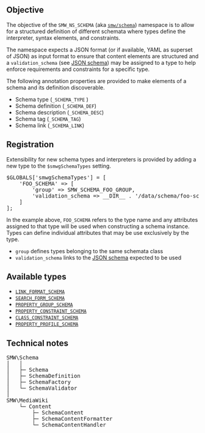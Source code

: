 ## Objective

The objective of the `SMW_NS_SCHEMA` (aka [`smw/schema`][ns:schema]) namespace is to allow for a structured definition of different schemata where types define the interpreter, syntax elements, and constraints.

The namespace expects a JSON format (or if available, YAML as superset of JSON) as input format to ensure that content elements are structured and a `validation_schema` (see [JSON schema][json:schema]) may be assigned to a type to help enforce requirements and constraints for a specific type.

The following annotation properties are provided to make elements of a schema and its definition discoverable.

* Schema type (`_SCHEMA_TYPE` )
* Schema definition (`_SCHEMA_DEF`)
* Schema description (`_SCHEMA_DESC`)
* Schema tag (`_SCHEMA_TAG`)
* Schema link (`_SCHEMA_LINK`)

## Registration

Extensibility for new schema types and interpreters is provided by adding a new type to the `$smwgSchemaTypes` setting.

<pre>
$GLOBALS['smwgSchemaTypes'] = [
	'FOO_SCHEMA' => [
		'group' => SMW_SCHEMA_FOO_GROUP,
		'validation_schema => __DIR__ . '/data/schema/foo-schema.v1.json',
	]
];
</pre>

In the example above, `FOO_SCHEMA` refers to the type name and any attributes assigned to that type will be used when constructing a schema instance. Types can define individual attributes that may be use exclusively by the type.
 - `group` defines types belonging to the same schemata class
 - `validation_schema` links to the [JSON schema][json:schema] expected to be used

## Available types

- [`LINK_FORMAT_SCHEMA`](https://github.com/SemanticMediaWiki/SemanticMediaWiki/blob/master/src/Schema/docs/link.format.md)
- [`SEARCH_FORM_SCHEMA`](https://github.com/SemanticMediaWiki/SemanticMediaWiki/blob/master/src/Schema/docs/search.form.md)
- [`PROPERTY_GROUP_SCHEMA`](https://github.com/SemanticMediaWiki/SemanticMediaWiki/blob/master/src/Schema/docs/property.group.md)
- [`PROPERTY_CONSTRAINT_SCHEMA`](https://github.com/SemanticMediaWiki/SemanticMediaWiki/blob/master/src/Schema/docs/property.constraint.md)
- [`CLASS_CONSTRAINT_SCHEMA`](https://github.com/SemanticMediaWiki/SemanticMediaWiki/blob/master/src/Schema/docs/class.constraint.md)
- [`PROPERTY_PROFILE_SCHEMA`](https://github.com/SemanticMediaWiki/SemanticMediaWiki/blob/master/src/Schema/docs/property.profile.md)

[json:schema]: http://json-schema.org/

## Technical notes

<pre>
SMW\Schema
│	│
│	├─ Schema
│	├─ SchemaDefinition
│	├─ SchemaFactory
│	└─ SchemaValidator
│
SMW\MediaWiki
	└─ Content
		├─ SchemaContent
		├─ SchemaContentFormatter
		└─ SchemaContentHandler
</pre>

[ns:schema]: https://www.semantic-mediawiki.org/wiki/Help:Schema
